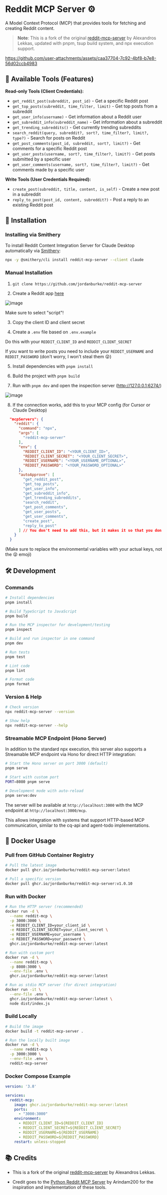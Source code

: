 # Reddit MCP Server ⚙️

A Model Context Protocol (MCP) that provides tools for fetching and creating Reddit content.

> **Note**: This is a fork of the original [reddit-mcp-server](https://github.com/alexandros-lekkas/reddit-mcp-server) by Alexandros Lekkas, updated with pnpm, tsup build system, and npx execution support.

https://github.com/user-attachments/assets/caa37704-7c92-4bf8-b7e8-56d02ccb4983

## 🔧 Available Tools (Features)

**Read-only Tools (Client Credentials):**

- `get_reddit_post(subreddit, post_id)` - Get a specific Reddit post
- `get_top_posts(subreddit, time_filter, limit)` - Get top posts from a subreddit
- `get_user_info(username)` - Get information about a Reddit user
- `get_subreddit_info(subreddit_name)` - Get information about a subreddit
- `get_trending_subreddits()` - Get currently trending subreddits
- `search_reddit(query, subreddit?, sort?, time_filter?, limit?, type?)` - Search for posts on Reddit
- `get_post_comments(post_id, subreddit, sort?, limit?)` - Get comments for a specific Reddit post
- `get_user_posts(username, sort?, time_filter?, limit?)` - Get posts submitted by a specific user
- `get_user_comments(username, sort?, time_filter?, limit?)` - Get comments made by a specific user

**Write Tools (User Credentials Required):**

- `create_post(subreddit, title, content, is_self)` - Create a new post in a subreddit
- `reply_to_post(post_id, content, subreddit?)` - Post a reply to an existing Reddit post

## 🔌 Installation

### Installing via Smithery

To install Reddit Content Integration Server for Claude Desktop automatically via [Smithery](https://smithery.ai/server/@alexandros-lekkas/reddit-mcp-server):

```bash
npx -y @smithery/cli install reddit-mcp-server --client claude
```

### Manual Installation
1. `git clone https://github.com/jordanburke/reddit-mcp-server`

2. Create a Reddit app [here](https://www.reddit.com/prefs/apps)

![image](https://github.com/user-attachments/assets/bb7582d6-abf2-4282-a102-bd2e0f2c1c41)

Make sure to select "script"!

3. Copy the client ID and client secret

4. Create a `.env` file based on `.env.example`

Do this with your `REDDIT_CLIENT_ID` and `REDDIT_CLIENT_SECRET`

If you want to write posts you need to include your `REDDIT_USERNAME` and `REDDIT_PASSWORD` (don't worry, I won't steal them 😜)

5. Install dependencies with `pnpm install`

6. Build the project with `pnpm build`

7. Run with `pnpm dev` and open the inspection server (http://127.0.0.1:6274/)

![image](https://github.com/user-attachments/assets/705c63ef-5d3c-4a68-8d3b-18dfda0a29f2)

8. If the connection works, add this to your MCP config (for Cursor or Claude Desktop)

```json
  "mcpServers": {
    "reddit": {
      "command": "npx",
      "args": [
        "reddit-mcp-server"
      ],
      "env": {
        "REDDIT_CLIENT_ID": "<YOUR_CLIENT_ID>",
        "REDDIT_CLIENT_SECRET": "<YOUR_CLIENT_SECRET>",
        "REDDIT_USERNAME": "<YOUR_USERNAME_OPTIONAL>",
        "REDDIT_PASSWORD": "<YOUR_PASSWORD_OPTIONAL>"
      },
      "autoApprove": [
        "get_reddit_post",
        "get_top_posts",
        "get_user_info",
        "get_subreddit_info",
        "get_trending_subreddits",
        "search_reddit",
        "get_post_comments",
        "get_user_posts",
        "get_user_comments",
        "create_post",
        "reply_to_post"
      ] // You don't need to add this, but it makes it so that you don't have to keep clicking approve
    }
  }
```

(Make sure to replace the environmental variables with your actual keys, not the 😜 emoji)

## 🛠️ Development

### Commands

```bash
# Install dependencies
pnpm install

# Build TypeScript to JavaScript
pnpm build

# Run the MCP inspector for development/testing
pnpm inspect

# Build and run inspector in one command
pnpm dev

# Run tests
pnpm test

# Lint code
pnpm lint

# Format code
pnpm format
```

### Version & Help

```bash
# Check version
npx reddit-mcp-server --version

# Show help
npx reddit-mcp-server --help
```

### Streamable MCP Endpoint (Hono Server)

In addition to the standard npx execution, this server also supports a Streamable MCP endpoint via Hono for direct HTTP integration:

```bash
# Start the Hono server on port 3000 (default)
pnpm serve

# Start with custom port
PORT=8080 pnpm serve

# Development mode with auto-reload
pnpm serve:dev
```

The server will be available at `http://localhost:3000` with the MCP endpoint at `http://localhost:3000/mcp`.

This allows integration with systems that support HTTP-based MCP communication, similar to the cq-api and agent-todo implementations.

## 🐳 Docker Usage

### Pull from GitHub Container Registry

```bash
# Pull the latest image
docker pull ghcr.io/jordanburke/reddit-mcp-server:latest

# Pull a specific version
docker pull ghcr.io/jordanburke/reddit-mcp-server:v1.0.10
```

### Run with Docker

```bash
# Run the HTTP server (recommended)
docker run -d \
  --name reddit-mcp \
  -p 3000:3000 \
  -e REDDIT_CLIENT_ID=your_client_id \
  -e REDDIT_CLIENT_SECRET=your_client_secret \
  -e REDDIT_USERNAME=your_username \
  -e REDDIT_PASSWORD=your_password \
  ghcr.io/jordanburke/reddit-mcp-server:latest

# Run with custom port
docker run -d \
  --name reddit-mcp \
  -p 8080:3000 \
  --env-file .env \
  ghcr.io/jordanburke/reddit-mcp-server:latest

# Run as stdio MCP server (for direct integration)
docker run -it \
  --env-file .env \
  ghcr.io/jordanburke/reddit-mcp-server:latest \
  node dist/index.js
```

### Build Locally

```bash
# Build the image
docker build -t reddit-mcp-server .

# Run the locally built image
docker run -d \
  --name reddit-mcp \
  -p 3000:3000 \
  --env-file .env \
  reddit-mcp-server
```

### Docker Compose Example

```yaml
version: '3.8'

services:
  reddit-mcp:
    image: ghcr.io/jordanburke/reddit-mcp-server:latest
    ports:
      - "3000:3000"
    environment:
      - REDDIT_CLIENT_ID=${REDDIT_CLIENT_ID}
      - REDDIT_CLIENT_SECRET=${REDDIT_CLIENT_SECRET}
      - REDDIT_USERNAME=${REDDIT_USERNAME}
      - REDDIT_PASSWORD=${REDDIT_PASSWORD}
    restart: unless-stopped
```

## 📚 Credits

- This is a fork of the original [reddit-mcp-server](https://github.com/alexandros-lekkas/reddit-mcp-server) by Alexandros Lekkas.

- Credit goes to the [Python Reddit MCP Server](https://github.com/Arindam200/reddit-mcp) by Arindam200 for the inspiration and implementation of these tools.
